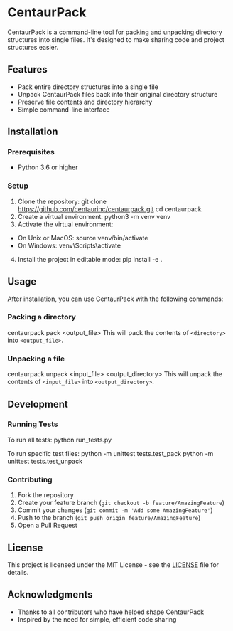 # CentaurPack

CentaurPack is a command-line tool for packing and unpacking directory structures into single files. It's designed to make sharing code and project structures easier.

## Features
- Pack entire directory structures into a single file
- Unpack CentaurPack files back into their original directory structure
- Preserve file contents and directory hierarchy
- Simple command-line interface

## Installation
### Prerequisites
- Python 3.6 or higher

### Setup
1. Clone the repository:
git clone https://github.com/centaurinc/centaurpack.git
cd centaurpack
2. Create a virtual environment:
python3 -m venv venv
3. Activate the virtual environment:
- On Unix or MacOS:
source venv/bin/activate
- On Windows:
venv\Scripts\activate
4. Install the project in editable mode:
pip install -e .

## Usage
After installation, you can use CentaurPack with the following commands:

### Packing a directory
centaurpack pack <directory> <output_file>
This will pack the contents of `<directory>` into `<output_file>`.

### Unpacking a file
centaurpack unpack <input_file> <output_directory>
This will unpack the contents of `<input_file>` into `<output_directory>`.

## Development
### Running Tests
To run all tests:
python run_tests.py

To run specific test files:
python -m unittest tests.test_pack
python -m unittest tests.test_unpack

### Contributing
1. Fork the repository
2. Create your feature branch (`git checkout -b feature/AmazingFeature`)
3. Commit your changes (`git commit -m 'Add some AmazingFeature'`)
4. Push to the branch (`git push origin feature/AmazingFeature`)
5. Open a Pull Request

## License
This project is licensed under the MIT License - see the [LICENSE](LICENSE) file for details.

## Acknowledgments
- Thanks to all contributors who have helped shape CentaurPack
- Inspired by the need for simple, efficient code sharing
